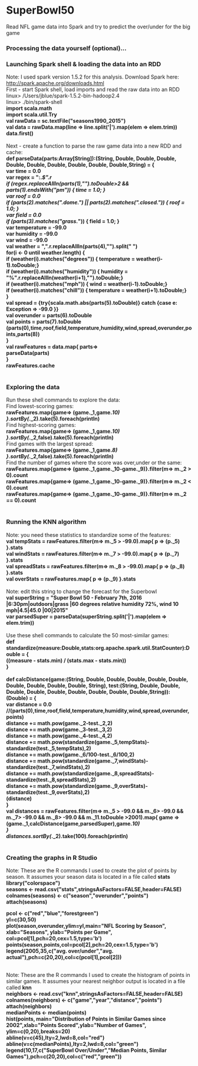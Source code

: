 # SuperBowl50
Read NFL game data into Spark and try to predict the over/under for the big game

### Processing the data yourself (optional)...



### Launching Spark shell & loading the data into an RDD
Note: I used spark version 1.5.2 for this analysis. Download Spark here: http://spark.apache.org/downloads.html<br>
First - start Spark shell, load imports and read the raw data into an RDD<br>
linux> /Users/jblue/spark-1.5.2-bin-hadoop2.4<br>
linux> ./bin/spark-shell<br>
<b>import scala.math<br>
import scala.util.Try<br>
val rawData = sc.textFile("seasons1990_2015")<br>
val data = rawData.map(line => line.split('|').map(elem => elem.trim))<br>
data.first()<br>
</b><br>
Next - create a function to parse the raw game data into a new RDD and cache:<br>
<b>def parseData(parts:Array[String]):(String, Double, Double, Double, Double, Double, Double, Double, Double, Double,String) = {<br>
  var time = 0.0<br>
  var regex = ":.*$".r<br>
  if (regex.replaceAllIn(parts(1),"").toDouble>2 && parts(1).endsWith("pm")) { time = 1.0; }<br>
  var roof = 0.0<br>
  if (parts(2).matches(".*dome.*") || parts(2).matches(".*closed.*")) { roof = 1.0; }<br>
  var field = 0.0<br>
  if (parts(3).matches("grass.*")) { field = 1.0; }<br>
  var temperature = -99.0<br>
  var humidity = -99.0<br>
  var wind = -99.0<br>
  val weather = ",".r.replaceAllIn(parts(4),"").split(" ")<br>
  for(i <- 0 until weather.length) {<br>
        if (weather(i).matches("degrees")) { temperature = weather(i-1).toDouble;}<br>
        if (weather(i).matches("humidity")) { humidity = "%".r.replaceAllIn(weather(i+1),"").toDouble;}<br>
        if (weather(i).matches("mph")) { wind = weather(i-1).toDouble;}        <br>
        if (weather(i).matches("chill")) { temperature = weather(i+1).toDouble;}<br>
  }<br>
  val spread = {try{scala.math.abs(parts(5).toDouble)} catch {case e: Exception => -99.0 }}<br>
  val overunder = parts(6).toDouble<br>
  val points = parts(7).toDouble<br>
  (parts(0),time,roof,field,temperature,humidity,wind,spread,overunder,points,parts(8))<br>
}<br>
val rawFeatures = data.map{ parts=><br>
  parseData(parts)<br>
}<br>
rawFeatures.cache<br>
</b><br>
### Exploring the data
Run these shell commands to explore the data:<br>
Find lowest-scoring games:<br>
<b>rawFeatures.map{game=> (game._1,game._10) }.sortBy(_._2).take(5).foreach(println)<br></b>
Find highest-scoring games:<br>
<b>rawFeatures.map{game=> (game._1,game._10) }.sortBy(_._2,false).take(5).foreach(println)<br></b>
Find games with the largest spread:<br>
<b>rawFeatures.map{game=> (game._1,game._8) }.sortBy(_._2,false).take(5).foreach(println)<br></b>
Find the number of games where the score was over,under or the same:<br>
<b>rawFeatures.map{game=> (game._1,game._10-game._9)}.filter(m=> m._2 > 0).count<br>
rawFeatures.map{game=> (game._1,game._10-game._9)}.filter(m=> m._2 < 0).count<br>
rawFeatures.map{game=> (game._1,game._10-game._9)}.filter(m=> m._2 == 0).count<br>
</b><br>
### Running the KNN algorithm
Note: you need these statistics to standardize some of the features:<br>
<b>val tempStats = rawFeatures.filter(m=> m._5 > -99.0).map{ p => (p._5) }.stats<br>
val windStats = rawFeatures.filter(m=> m._7 > -99.0).map{ p => (p._7) }.stats<br>
val spreadStats = rawFeatures.filter(m=> m._8 > -99.0).map{ p => (p._8) }.stats<br>
val overStats = rawFeatures.map{ p => (p._9) }.stats<br>
</b><br>
Note: edit this string to change the forecast for the Superbowl<br>
<b>val superString = "Super Bowl 50 - February 7th, 2016 |6:30pm|outdoors|grass |60 degrees relative humidity 72%, wind 10 mph|4.5|45.0 |00|2015"<br>
var parsedSuper = parseData(superString.split('|').map(elem => elem.trim))<br>
</b><br>
Use these shell commands to calculate the 50 most-similar games:<br>
<b>def standardize(measure:Double,stats:org.apache.spark.util.StatCounter):Double = {<br>
   ((measure - stats.min) / (stats.max - stats.min))<br>
}<br>
<br>
def calcDistance(game:(String, Double, Double, Double, Double, Double, Double, Double, Double, Double, String),
        test:(String, Double, Double, Double, Double, Double, Double, Double, Double, Double,String)):(Double) = {<br>
   var distance = 0.0<br>
   //(parts(0),time,roof,field,temperature,humidity,wind,spread,overunder,points)<br>
   distance += math.pow(game._2-test._2,2)<br>
   distance += math.pow(game._3-test._3,2)<br>
   distance += math.pow(game._4-test._4,2)<br>
   distance += math.pow(standardize(game._5,tempStats)-standardize(test._5,tempStats),2)<br>
   distance += math.pow(game._6/100-test._6/100,2)<br>
   distance += math.pow(standardize(game._7,windStats)-standardize(test._7,windStats),2)<br>
   distance += math.pow(standardize(game._8,spreadStats)-standardize(test._8,spreadStats),2)<br>
   distance += math.pow(standardize(game._9,overStats)-standardize(test._9,overStats),2)<br>
   (distance)<br>
}<br>
val distances = rawFeatures.filter(m=> m._5 > -99.0 && m._6> -99.0 && m._7> -99.0 && m._8> -99.0 && m._11.toDouble >2001).map{ game =><br>
   (game._1,calcDistance(game,parsedSuper),game._10)<br>
}<br>
distances.sortBy(_._2).take(100).foreach(println)<br>
</b><br>
### Creating the graphs in R Studio
Note: These are the R commands I used to create the plot of points by season. It assumes your season data is located in a file called <b>stats</b><br>
<b>library("colorspace")<br>
seasons <- read.csv("stats",stringsAsFactors=FALSE,header=FALSE)<br>
colnames(seasons) <- c("season","overunder","points")<br>
attach(seasons)<br>

pcol <- c("red","blue","forestgreen")<br>
yl=c(30,50)<br>
plot(season,overunder,ylim=yl,main="NFL Scoring by Season", xlab="Seasons", ylab="Points per Game",
  col=pcol[1],pch=20,cex=1.5,type='b')<br>
  points(season,points,col=pcol[2],pch=20,cex=1.5,type='b')<br>
  legend(2005,35,c("avg. over/under","avg. actual"),pch=c(20,20),col=c(pcol[1],pcol[2]))<br>
</b><br>

Note: These are the R commands I used to create the histogram of points in similar games. It assumes your nearest neighbor output is located in a file called <b>knn</b><br>
<b>neighbors <- read.csv("knn",stringsAsFactors=FALSE,header=FALSE)<br>
colnames(neighbors) <- c("game","year","distance","points")<br>
attach(neighbors)<br>
medianPoints <- median(points)<br>
hist(points, main="Distribution of Points in Similar Games since 2002",xlab="Points Scored",ylab="Number of Games", 
   ylim=c(0,20),breaks=20)<br>
abline(v=c(45),lty=2,lwd=8,col="red")<br>
abline(v=c(medianPoints),lty=2,lwd=8,col="green")<br>
legend(10,17,c("SuperBowl Over/Under","Median Points, Similar Games"),pch=c(20,20),col=c("red","green"))<br>
